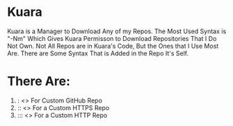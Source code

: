 # Kuara
Kuara is a Manager to Download Any of my Repos.
The Most Used Syntax is "-Nm" Which Gives Kuara Permisson to Download Repositories That I Do Not Own.
Not All Repos are in Kuara's Code, But the Ones that I Use Most Are.
There are Some Syntax That is Added in the Repo It's Self.

# There Are:
1)   : <> For Custom GitHub Repo
2)   :: <> For a Custom HTTPS Repo
3)   ::: <> For a Custom HTTP Repo

